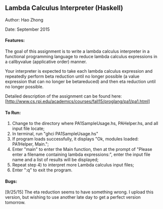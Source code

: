 ## Lambda Calculus Interpreter (Haskell)

Author: Hao Zhong

Date: September 2015

#### Features:
The goal of this assignment is to write a lambda calculus interpreter in a functional programming language to reduce lambda calculus expressions in a callbyvalue (applicative order) manner.

Your interpreter is expected to take each lambda calculus expression and repeatedly perform beta reduction until no longer possible (a value expression that can no longer be betareduced) and then eta reduction until no longer possible.

Detailed description of the assignment can be found here: [http://www.cs.rpi.edu/academics/courses/fall15/proglang/pa1/pa1.html]


#### To Run:
1. Change to the directory where PA1SampleUsage.hs, PAHelper.hs, and all input file locate;
2. In terminal, run "ghci PA1SampleUsage.hs"
3. If program loads successfully, it displays "Ok, modules loaded: PA1Helper, Main.";
4. Enter "main" to enter the Main function, then at the prompt of "Please enter a filename containing lambda expressions:", enter the input file name and a list of results will be displayed;
5. Repeat step 4) to interpret more Lambda calculus input files;
6. Enter ":q" to exit the program.

#### Bugs: 
[9/25/15] The eta reduction seems to have something wrong. I upload this version, but wishing to use another late day to get a perfect version tomorrow.
